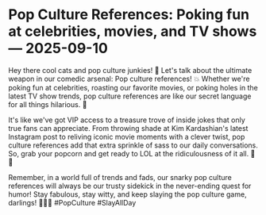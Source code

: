 # Pop Culture References: Poking fun at celebrities, movies, and TV shows — 2025-09-10

Hey there cool cats and pop culture junkies! 🌟 Let's talk about the ultimate weapon in our comedic arsenal: Pop culture references! 💥 Whether we're poking fun at celebrities, roasting our favorite movies, or poking holes in the latest TV show trends, pop culture references are like our secret language for all things hilarious. 🤣

It's like we've got VIP access to a treasure trove of inside jokes that only true fans can appreciate. From throwing shade at Kim Kardashian's latest Instagram post to reliving iconic movie moments with a clever twist, pop culture references add that extra sprinkle of sass to our daily conversations. So, grab your popcorn and get ready to LOL at the ridiculousness of it all. 🍿✨

Remember, in a world full of trends and fads, our snarky pop culture references will always be our trusty sidekick in the never-ending quest for humor! Stay fabulous, stay witty, and keep slaying the pop culture game, darlings! 💃🏼💋 #PopCulture #SlayAllDay